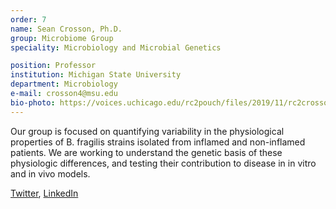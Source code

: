 ```yaml
---
order: 7
name: Sean Crosson, Ph.D.
group: Microbiome Group
speciality: Microbiology and Microbial Genetics

position: Professor
institution: Michigan State University
department: Microbiology
e-mail: crosson4@msu.edu
bio-photo: https://voices.uchicago.edu/rc2pouch/files/2019/11/rc2crosson-e1573842095174.jpg
---
```


Our group is focused on quantifying variability in the physiological properties of B. fragilis strains isolated from inflamed and non-inflamed patients. We are working to understand the genetic basis of these physiologic differences, and testing their contribution to disease in in vitro and in vivo models.

[Twitter](https://twitter.com/sean_crosson), [LinkedIn](https://www.linkedin.com/in/sean-crosson-5661607/)
